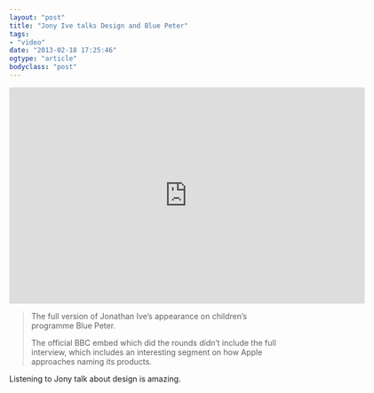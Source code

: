 ```yaml
---
layout: "post"
title: "Jony Ive talks Design and Blue Peter"
tags: 
- "video"
date: "2013-02-18 17:25:46"
ogtype: "article"
bodyclass: "post"
---
```


<span class="embed-youtube" style="text-align:center; display: block;"><iframe allowfullscreen="true" class="youtube-player" frameborder="0" height="390" src="http://www.youtube.com/embed/FLUn7xCuQxo?version=3&rel=1&fs=1&showsearch=0&showinfo=1&iv_load_policy=1&wmode=transparent" type="text/html" width="640"></iframe></span>

> The full version of Jonathan Ive’s appearance on children’s programme Blue Peter.
> 
> The official BBC embed which did the rounds didn’t include the full interview, which includes an interesting segment on how Apple approaches naming its products.

Listening to Jony talk about design is amazing.